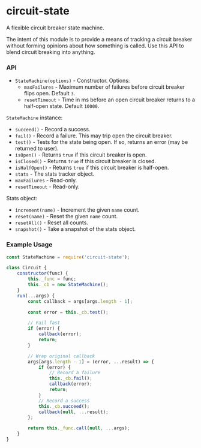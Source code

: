 
# circuit-state

A flexible circuit breaker state machine.

The intent of this module is to provide a means of tracking a circuit breaker without forming opinions about how something is called. Use this API to blend circuit breaking into anything.

### API

- `StateMachine(options)` - Constructor. Options:
    - `maxFailures` - Maximum number of failures before circuit breaker flips open. Default `3`.
    - `resetTimeout` - Time in ms before an open circuit breaker returns to a half-open state. Default `10000`.

`StateMachine` instance:

- `succeed()` - Record a success.
- `fail()` - Record a failure. This may trip open the circuit breaker.
- `test()` - Tests for the state being open. If so, returns an error (may be returned to user).
- `isOpen()` - Returns `true` if this circuit breaker is open.
- `isClosed()` - Returns `true` if this circuit breaker is closed.
- `isHalfOpen()` - Returns `true` if this circuit breaker is half-open.
- `stats` - The stats tracker object.
- `maxFailures` - Read-only.
- `resetTimeout` - Read-only.

Stats object:

- `increment(name)` - Increment the given `name` count.
- `reset(name)` - Reset the given `name` count.
- `resetAll()` - Reset all counts.
- `snapshot()` - Take a snapshot of the stats object.


### Example Usage

```javascript
const StateMachine = require('circuit-state');

class Circuit {
    constructor(func) {
        this._func = func;
        this._cb = new StateMachine();
    }
    run(...args) {
        const callback = args[args.length - 1];

        const error = this._cb.test();

        // Fail fast
        if (error) {
            callback(error);
            return;
        }

        // Wrap original callback
        args[args.length - 1] = (error, ...result) => {
            if (error) {
                // Record a failure
                this._cb.fail();
                callback(error);
                return;
            }
            // Record a success
            this._cb.succeed();
            callback(null, ...result);
        };

        return this._func.call(null, ...args);
    }
}
```
